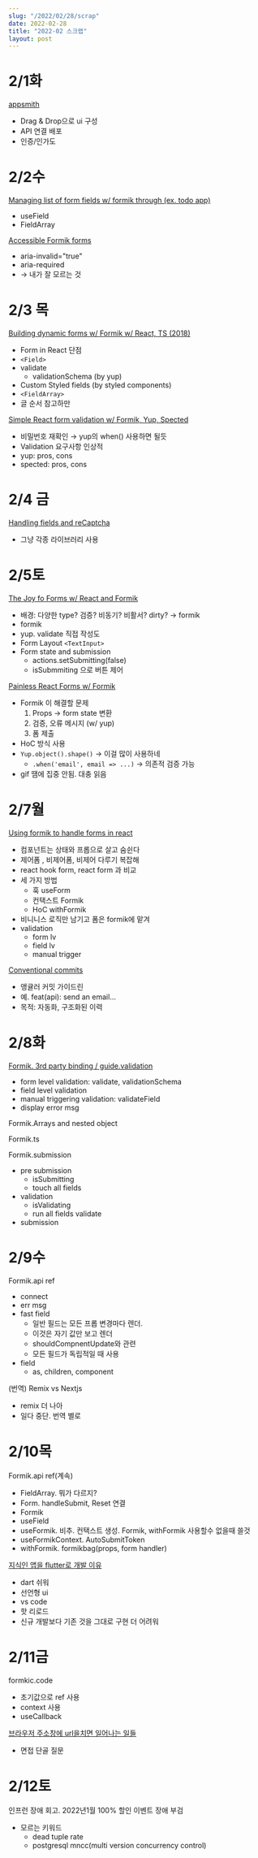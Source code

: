 ```yaml
---
slug: "/2022/02/28/scrap"
date: 2022-02-28
title: "2022-02 스크랩"
layout: post
---
```


# 2/1화

[appsmith](https://www.appsmith.com/)

- Drag & Drop으로 ui 구성
- API 연결 배포
- 인증/인가도

# 2/2수

[Managing list of form fields w/ formik through (ex. todo app)](https://dev.to/mrmuhammadali/managing-list-of-form-fields-with-formik-through-example-7o5)

- useField
- FieldArray

[Accessible Formik forms](https://dev.to/ptrin/accessible-formik-forms-2gld)

- aria-invalid="true"
- aria-required
- → 내가 잘 모르는 것

# 2/3 목

[Building dynamic forms w/ Formik w/ React, TS (2018)](https://scottdj92.ghost.io/building-dynamic-forms-with-formik-with-react-and-typescript/)

- Form in React 단점
- `<Field>`
- validate
  - validationSchema (by yup)
- Custom Styled fields (by styled components)
- `<FieldArray>`
- 글 순서 참고하만

[Simple React form validation w/ Formik, Yup, Spected](https://itnext.io/simple-react-form-validation-with-formik-yup-and-or-spected-206ebe9e7dcc)

- 비밀번호 재확인 → yup의 when() 사용하면 될듯
- Validation 요구사항 인상적
- yup: pros, cons
- spected: pros, cons

# 2/4 금

[Handling fields and reCaptcha](https://hackernoon.com/formik-handling-files-and-recaptcha-209cbeae10bc)

- 그냥 각종 라이브러리 사용

# 2/5토

[The Joy fo Forms w/ React and Formik](https://keyholesoftware.com/2017/10/23/the-joy-of-forms-with-react-and-formik/)

- 배경: 다양한 type? 검증? 비동기? 비활서? dirty? → formik
- formik
- yup. validate 직접 작성도
- Form Layout `<TextInput>`
- Form state and submission
  - actions.setSubmitting(false)
  - isSubmmiting 으로 버튼 제어

[Painless React Forms w/ Formik](https://hackernoon.com/painless-react-forms-with-formik-e61b70473c60)

- Formik 이 해결할 문제
  1. Props → form state 변환
  2. 검증, 오류 메시지 (w/ yup)
  3. 폼 제출
- HoC 방식 사용
- `Yup.object().shape()` → 이걸 많이 사용하네
  - `.when('email', email => ...)` → 의존적 검증 가능
- gif 땜에 집중 안됨. 대충 읽음

# 2/7월

[Using formik to handle forms in react](https://css-tricks.com/using-formik-to-handle-forms-in-react/)

- 컴포넌트는 상태와 프롭으로 살고 숨쉰다
- 제어폼 , 비제어폼, 비제어 다루기 복잡해
- react hook form, react form 과 비교
- 세 가지 방법
  - 훅 useForm
  - 컨택스트 Formik
  - HoC withFormik
- 비니니스 로직만 남기고 폼은 formik에 맡겨
- validation
  - form lv
  - field lv
  - manual trigger

[Conventional commits](https://www.conventionalcommits.org/en/v1.0.0-beta.2/)

- 앵귤러 커밋 가이드린
- 예. feat(api): send an email...
- 목적: 자동화, 구조화된 이력

# 2/8화

[Formik. 3rd party binding / guide.validation](https://formik.org/docs/3rd-party-bindings)

- form level validation: validate, validationSchema
- field level validation
- manual triggering validation: validateField
- display error msg

Formik.Arrays and nested object

Formik.ts

Formik.submission

- pre submission
  - isSubmitting
  - touch all fields
- validation
  - isValidating
  - run all fields validate
- submission

# 2/9수

Formik.api ref

- connect
- err msg
- fast field
  - 일반 필드는 모든 프롭 변경마다 렌더.
  - 이것은 자기 값만 보고 렌더
  - shouldCompnentUpdate와 관련
  - 모든 필드가 독립적일 때 사용
- field
  - as, children, component

(번역) Remix vs Nextjs

- remix 더 나아
- 일다 중단. 번역 별로

# 2/10목

Formik.api ref(계속)

- FieldArray. 뭐가 다르지?
- Form. handleSubmit, Reset 연결
- Formik
- useField
- useFormik. 비추. 컨택스트 생성. Formik, withFormik 사용할수 없을때 쓸것
- useFormikContext. AutoSubmitToken
- withFormik. formikbag(props, form handler)

[지식인 앱을 flutter로 개발 이유](https://d2.naver.com/helloworld/3384599)

- dart 쉬워
- 선언형 ui
- vs code
- 핫 리로드
- 신규 개발보다 기존 것을 그대로 구현 더 어려워

# 2/11금

formkic.code

- 초기값으로 ref 사용
- context 사용
- useCallback

[브라우저 주소창에 url을치면 일어나는 일들](https://maxkim-j.github.io/posts/packet-travel)

- 면접 단골 질문

# 2/12토

인프런 장애 회고. 2022년1월 100% 할인 이벤트 장애 부검

- 모르는 키워드
  - dead tuple rate
  - postgresql mncc(multi version concurrency control)
